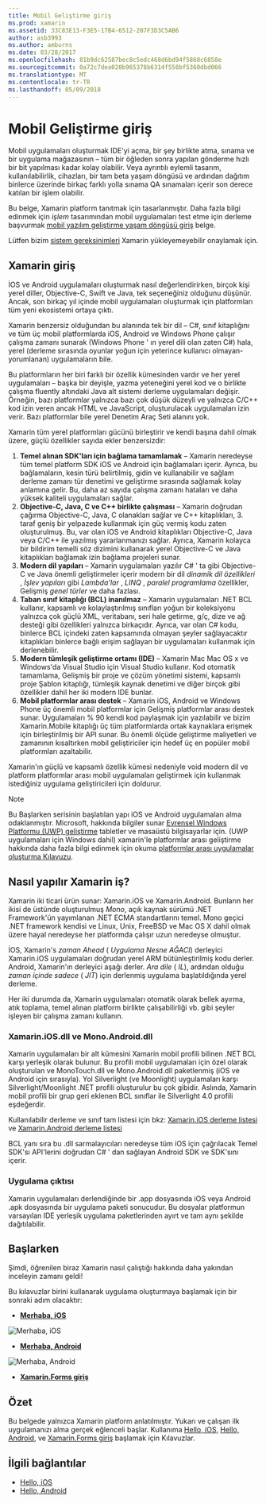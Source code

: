 ```yaml
---
title: Mobil Geliştirme giriş
ms.prod: xamarin
ms.assetid: 33C83E13-F3E5-17B4-6512-207F3D3C5AB6
author: asb3993
ms.author: amburns
ms.date: 03/28/2017
ms.openlocfilehash: 81b9dc62587bec8c5edc468d6bd94f5868c6858e
ms.sourcegitcommit: 0a72c7dea020b965378b6314f558bf5360dbd066
ms.translationtype: MT
ms.contentlocale: tr-TR
ms.lasthandoff: 05/09/2018
---
```

# <a name="introduction-to-mobile-development"></a>Mobil Geliştirme giriş

Mobil uygulamaları oluşturmak IDE'yi açma, bir şey birlikte atma, sınama ve bir uygulama mağazasının – tüm bir öğleden sonra yapılan gönderme hızlı bir bit yapılması kadar kolay olabilir. Veya ayrıntılı eylemli tasarım, kullanılabilirlik, cihazları, bir tam beta yaşam döngüsü ve ardından dağıtım binlerce üzerinde birkaç farklı yolla sınama QA sınamaları içerir son derece katılan bir işlem olabilir.

Bu belge, Xamarin platform tanıtmak için tasarlanmıştır. Daha fazla bilgi edinmek için *işlem* tasarımından mobil uygulamaları test etme için derleme başvurmak [mobil yazılım geliştirme yaşam döngüsü giriş](~/cross-platform/get-started/introduction-to-mobile-sdlc.md) belge.

Lütfen bizim [sistem gereksinimleri](~/cross-platform/get-started/requirements.md#mac) Xamarin yükleyemeyebilir onaylamak için.

## <a name="introduction-to-xamarin"></a>Xamarin giriş

İOS ve Android uygulamaları oluşturmak nasıl değerlendirirken, birçok kişi yerel diller, Objective-C, Swift ve Java, tek seçeneğiniz olduğunu düşünür. Ancak, son birkaç yıl içinde mobil uygulamaları oluşturmak için platformları tüm yeni ekosistemi ortaya çıktı.

Xamarin benzersiz olduğundan bu alanında tek bir dil – C#, sınıf kitaplığını ve tüm üç mobil platformlarda iOS, Android ve Windows Phone çalışır çalışma zamanı sunarak (Windows Phone ' ın yerel dili olan zaten C#) hala, yerel (derleme sırasında oyunlar yoğun için yeterince kullanıcı olmayan-yorumlanan) uygulamaların bile.

Bu platformların her biri farklı bir özellik kümesinden vardır ve her yerel uygulamaları – başka bir deyişle, yazma yeteneğini yerel kod ve o birlikte çalışma fluently altındaki Java alt sistemi derleme uygulamaları değişir. Örneğin, bazı platformlar yalnızca bazı çok düşük düzeyli ve yalnızca C/C++ kod izin veren ancak HTML ve JavaScript, oluşturulacak uygulamaları izin verir. Bazı platformlar bile yerel Denetim Araç Seti alanını yok.

Xamarin tüm yerel platformları gücünü birleştirir ve kendi başına dahil olmak üzere, güçlü özellikler sayıda ekler benzersizdir:

1.   **Temel alınan SDK'ları için bağlama tamamlamak** – Xamarin neredeyse tüm temel platform SDK iOS ve Android için bağlamaları içerir. Ayrıca, bu bağlamaların, kesin türü belirtilmiş, gidin ve kullanabilir ve sağlam derleme zamanı tür denetimi ve geliştirme sırasında sağlamak kolay anlamına gelir. Bu, daha az sayıda çalışma zamanı hataları ve daha yüksek kaliteli uygulamaları sağlar.
1.   **Objective-C, Java, C ve C++ birlikte çalışması** – Xamarin doğrudan çağırma Objective-C, Java, C olanakları sağlar ve C++ kitaplıkları, 3. taraf geniş bir yelpazede kullanmak için güç vermiş kodu zaten oluşturulmuş. Bu, var olan iOS ve Android kitaplıkları Objective-C, Java veya C/C++ ile yazılmış yararlanmanızı sağlar. Ayrıca, Xamarin kolayca bir bildirim temelli söz dizimini kullanarak yerel Objective-C ve Java kitaplıkları bağlamak izin bağlama projeleri sunar.
1.   **Modern dil yapıları** – Xamarin uygulamaları yazılır C# ' ta gibi Objective-C ve Java önemli geliştirmeler içerir modern bir dil *dinamik dil özellikleri* ,  *İşlev yapıları* gibi *Lambda'lar* , *LINQ* , *paralel programlama* özellikler, Gelişmiş *genel türler*  ve daha fazlası.
1.   **Taban sınıf kitaplığı (BCL) inanılmaz** – Xamarin uygulamaları .NET BCL kullanır, kapsamlı ve kolaylaştırılmış sınıfları yoğun bir koleksiyonu yalnızca çok güçlü XML, veritabanı, seri hale getirme, g/ç, dize ve ağ desteği gibi özellikleri yalnızca birkaçıdır. Ayrıca, var olan C# kodu, binlerce BCL içindeki zaten kapsamında olmayan şeyler sağlayacaktır kitaplıkları binlerce bağlı erişim sağlayan bir uygulamaları kullanmak için derlenebilir.
1.   **Modern tümleşik geliştirme ortamı (IDE)** – Xamarin Mac Mac OS x ve Windows'da Visual Studio için Visual Studio kullanır. Kod otomatik tamamlama, Gelişmiş bir proje ve çözüm yönetimi sistemi, kapsamlı proje Şablon kitaplığı, tümleşik kaynak denetimi ve diğer birçok gibi özellikler dahil her iki modern IDE bunlar.
1.   **Mobil platformlar arası destek** – Xamarin iOS, Android ve Windows Phone üç önemli mobil platformlar için Gelişmiş platformlar arası destek sunar. Uygulamaları % 90 kendi kod paylaşmak için yazılabilir ve bizim Xamarin.Mobile kitaplığı üç tüm platformlarda ortak kaynaklara erişmek için birleştirilmiş bir API sunar. Bu önemli ölçüde geliştirme maliyetleri ve zamanının kısaltırken mobil geliştiriciler için hedef üç en popüler mobil platformları azaltabilir.


Xamarin'ın güçlü ve kapsamlı özellik kümesi nedeniyle void modern dil ve platform platformlar arası mobil uygulamaları geliştirmek için kullanmak istediğiniz uygulama geliştiricileri için doldurur.


> [!NOTE]
> Bu Başlarken serisinin başlatılan yapı iOS ve Android uygulamaları alma odaklanmıştır. Microsoft, hakkında bilgiler sunar [Evrensel Windows Platformu (UWP) geliştirme](https://docs.microsoft.com/windows/uwp/develop/) tabletler ve masaüstü bilgisayarlar için. (UWP uygulamaları için Windows dahil) xamarin'le platformlar arası geliştirme hakkında daha fazla bilgi edinmek için okuma [platformlar arası uygulamalar oluşturma Kılavuzu](~/cross-platform/app-fundamentals/building-cross-platform-applications/index.md).



## <a name="how-does-xamarin-work"></a>Nasıl yapılır Xamarin iş?

Xamarin iki ticari ürün sunar: Xamarin.iOS ve Xamarin.Android. Bunların her ikisi de üstünde oluşturulmuş *Mono*, açık kaynak sürümü .NET Framework'ün yayımlanan .NET ECMA standartlarını temel. Mono geçici .NET framework kendisi ve Linux, Unix, FreeBSD ve Mac OS X dahil olmak üzere hayal neredeyse her platformda çalışır uzun neredeyse olmuştur.

İOS, Xamarin's *zaman Ahead* ( *Uygulama Nesne AĞACI*) derleyici Xamarin.iOS uygulamaları doğrudan yerel ARM bütünleştirilmiş kodu derler. Android, Xamarin'ın derleyici aşağı derler. *Ara dile* ( *IL*), ardından olduğu *zaman içinde sadece* ( *JIT*) için derlenmiş uygulama başlatıldığında yerel derleme.

Her iki durumda da, Xamarin uygulamaları otomatik olarak bellek ayırma, atık toplama, temel alınan platform birlikte çalışabilirliği vb. gibi şeyler işleyen bir çalışma zamanı kullanın.



### <a name="xamariniosdll-and-monoandroiddll"></a>Xamarin.iOS.dll ve Mono.Android.dll

Xamarin uygulamaları bir alt kümesini Xamarin mobil profili bilinen .NET BCL karşı yerleşik olarak bulunur. Bu profili mobil uygulamaları için özel olarak oluşturulan ve MonoTouch.dll ve Mono.Android.dll paketlenmiş (iOS ve Android için sırasıyla). Yol Silverlight (ve Moonlight) uygulamaları karşı Silverlight/Moonlight .NET profili oluşturulur bu çok gibidir. Aslında, Xamarin mobil profili bir grup geri eklenen BCL sınıflar ile Silverlight 4.0 profili eşdeğerdir.

Kullanılabilir derleme ve sınıf tam listesi için bkz: [Xamarin.iOS derleme listesi](~/cross-platform/internals/available-assemblies.md) ve [Xamarin.Android derleme listesi](~/cross-platform/internals/available-assemblies.md)

BCL yanı sıra bu .dll sarmalayıcıları neredeyse tüm iOS için çağrılacak Temel SDK'sı API'lerini doğrudan C# ' dan sağlayan Android SDK ve SDK'sını içerir.



### <a name="application-output"></a>Uygulama çıktısı

Xamarin uygulamaları derlendiğinde bir .app dosyasında iOS veya Android .apk dosyasında bir uygulama paketi sonucudur. Bu dosyalar platformun varsayılan IDE yerleşik uygulama paketlerinden ayırt ve tam aynı şekilde dağıtılabilir.



## <a name="getting-started"></a>Başlarken

Şimdi, öğrenilen biraz Xamarin nasıl çalıştığı hakkında daha yakından inceleyin zamanı geldi!

Bu kılavuzlar birini kullanarak uygulama oluşturmaya başlamak için bir sonraki adım olacaktır:

* [**Merhaba, iOS**](~/ios/get-started/hello-ios/index.md)

![](introduction-to-mobile-development-images/ios.png "Merhaba, iOS")


* [**Merhaba, Android**](~/android/get-started/hello-android/index.md)

![](introduction-to-mobile-development-images/android.png "Merhaba, Android")


* [**Xamarin.Forms giriş**](~/xamarin-forms/get-started/introduction-to-xamarin-forms.md)





## <a name="summary"></a>Özet

Bu belgede yalnızca Xamarin platform anlatılmıştır. Yukarı ve çalışan ilk uygulamanızı alma gerçek eğlenceli başlar. Kullanıma [Hello, iOS](~/ios/get-started/hello-ios/index.md), [Hello, Android](~/android/get-started/hello-android/index.md), ve [Xamarin.Forms giriş](~/xamarin-forms/get-started/introduction-to-xamarin-forms.md) başlamak için Kılavuzlar.


## <a name="related-links"></a>İlgili bağlantılar

- [Hello, iOS](~/ios/get-started/hello-ios/index.md)
- [Hello, Android](~/android/get-started/hello-android/index.md)
